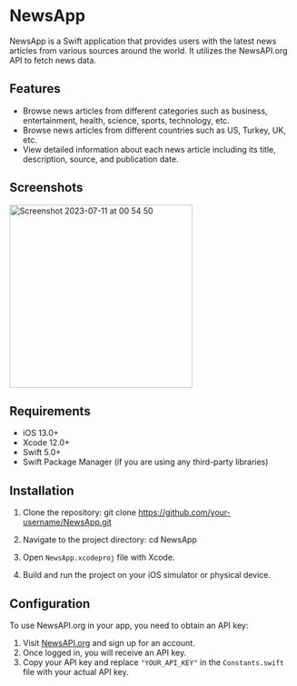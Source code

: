 # NewsApp

NewsApp is a Swift application that provides users with the latest news articles from various sources around the world. It utilizes the NewsAPI.org API to fetch news data.

## Features

- Browse news articles from different categories such as business, entertainment, health, science, sports, technology, etc.
- Browse news articles from different countries such as US, Turkey, UK, etc.
- View detailed information about each news article including its title, description, source, and publication date.

## Screenshots

<img width="322" alt="Screenshot 2023-07-11 at 00 54 50" src="https://github.com/fazlialtunn/News-App-MVVM/assets/32793348/c0d0d0b1-5a18-4d96-97a4-1ead698c4e37">


## Requirements

- iOS 13.0+
- Xcode 12.0+
- Swift 5.0+
- Swift Package Manager (if you are using any third-party libraries)

## Installation

1. Clone the repository:
git clone https://github.com/your-username/NewsApp.git

2. Navigate to the project directory:
cd NewsApp

3. Open `NewsApp.xcodeproj` file with Xcode.

4. Build and run the project on your iOS simulator or physical device.

## Configuration

To use NewsAPI.org in your app, you need to obtain an API key:

1. Visit [NewsAPI.org](https://newsapi.org/) and sign up for an account.
2. Once logged in, you will receive an API key.
3. Copy your API key and replace `"YOUR_API_KEY"` in the `Constants.swift` file with your actual API key.

